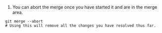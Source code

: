 1. You can abort the merge once you have started it and are in the merge area.
``` shell
git merge --abort
# Using this will remove all the changes you have resolved thus far.
```